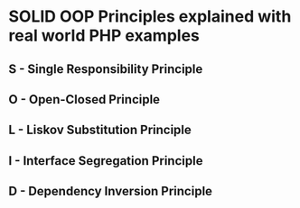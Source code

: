 SOLID OOP Principles explained with real world PHP examples
=============

## S - Single Responsibility Principle

## O  - Open-Closed Principle

## L - Liskov Substitution Principle

## I - Interface Segregation Principle

## D - Dependency Inversion Principle


